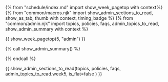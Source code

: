 {% from "schedule/index.md" import show_week_pagetop with context%}
{% from "common/macros.njk" import show_admin_sections_to_read, show_as_tab, thumb with context, timing_badge %}
{% from "common/admin.njk" import topics, policies, faqs, admin_topics_to_read, show_admin_summary with context %}

{{ show_week_pagetop(5, "admin") }}

{% call show_admin_summary() %}

{% endcall %}

<div id="additional"></div>

{{ show_admin_sections_to_read(topics, policies, faqs, admin_topics_to_read.week5, is_flat=false ) }}